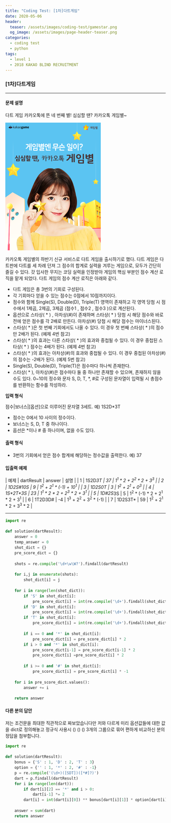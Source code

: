 ```yaml
---
title: "Coding Test: [1차]다트게임"
date: 2020-05-06
header:
  teaser: /assets/images/coding-test/gamestar.png
  og_image: /assets/images/page-header-teaser.png
categories:
  - coding test
  - python
tags:
  - level 1
  - 2018 KAKAO BLIND RECRUITMENT
---
```


### [1차]다트게임

---

#### 문제 설명

다트 게임
카카오톡에 뜬 네 번째 별! 심심할 땐? 카카오톡 게임별~

![img](/assets/images/coding-test/gamestar.png)

카카오톡 게임별의 하반기 신규 서비스로 다트 게임을 출시하기로 했다. 다트 게임은 다트판에 다트를 세 차례 던져 그 점수의 합계로 실력을 겨루는 게임으로, 모두가 간단히 즐길 수 있다.
갓 입사한 무지는 코딩 실력을 인정받아 게임의 핵심 부분인 점수 계산 로직을 맡게 되었다. 다트 게임의 점수 계산 로직은 아래와 같다.

- 다트 게임은 총 3번의 기회로 구성된다.
- 각 기회마다 얻을 수 있는 점수는 0점에서 10점까지이다.
- 점수와 함께 Single(S), Double(D), Triple(T) 영역이 존재하고 각 영역 당첨 시 점수에서 1제곱, 2제곱, 3제곱 (점수1 , 점수2 , 점수3 )으로 계산된다.
-  옵션으로 스타상( * ) , 아차상(#)이 존재하며 스타상( * ) 당첨 시 해당 점수와 바로 전에 얻은 점수를 각 2배로 만든다. 아차상(#) 당첨 시 해당 점수는 마이너스된다.
- 스타상( * )은 첫 번째 기회에서도 나올 수 있다. 이 경우 첫 번째 스타상( * )의 점수만 2배가 된다. (예제 4번 참고)
- 스타상( * )의 효과는 다른 스타상( * )의 효과와 중첩될 수 있다. 이 경우 중첩된 스타상( * ) 점수는 4배가 된다. (예제 4번 참고)
- 스타상( * )의 효과는 아차상(#)의 효과와 중첩될 수 있다. 이 경우 중첩된 아차상(#)의 점수는 -2배가 된다. (예제 5번 참고)
- Single(S), Double(D), Triple(T)은 점수마다 하나씩 존재한다.
- 스타상( * ), 아차상(#)은 점수마다 둘 중 하나만 존재할 수 있으며, 존재하지 않을 수도 있다.
0~10의 정수와 문자 S, D, T, \*, #로 구성된 문자열이 입력될 시 총점수를 반환하는 함수를 작성하라.

**입력 형식**

점수|보너스|[옵션]으로 이루어진 문자열 3세트.
예) 1S2D*3T

- 점수는 0에서 10 사이의 정수이다.
- 보너스는 S, D, T 중 하나이다.
- 옵선은 \*이나 # 중 하나이며, 없을 수도 있다.

#### 출력 형식

- 3번의 기회에서 얻은 점수 합계에 해당하는 정수값을 출력한다.
예) 37

#### 입출력 예제

| 예제 | dartResult |	answer | 설명 |
| 1 |	1S2D*3T |	37 |	1<sup>1</sup> * 2 + 2<sup>2</sup> * 2 + 3<sup>3</sup> |
| 2 |	1D2S#10S |	9 |	1<sup>2</sup> + 2<sup>1</sup> * (-1) + 10<sup>1</sup> |
| 3 |	1D2S0T |	3 |	1<sup>2</sup> + 2<sup>1</sup> + 0<sup>3</sup> |
| 4 |	1S\*2T\*3S |	23 |	1<sup>1</sup> * 2 * 2 + 2<sup>3</sup> * 2 + 3<sup>1</sup> |
| 5 |	1D#2S*3S |	5 |	1<sup>2</sup> * (-1) * 2 + 2<sup>1</sup> * 2 + 3<sup>1</sup> |
| 6 |	1T2D3D# |	-4 |	1<sup>3</sup> + 2<sup>2</sup> + 3<sup>2</sup> * (-1) |
| 7 |	1D2S3T* |	59 |	1<sup>2</sup> + 2<sup>1</sup> * 2 + 3<sup>3</sup> * 2 |

---

```python
import re

def solution(dartResult):
    answer = 0
    temp_answer = 0
    shot_dict = {}
    pre_score_dict = {}

    shots = re.compile('\d+\w\W?').findall(dartResult)

    for i,j in enumerate(shots):
        shot_dict[i] = j

    for i in range(len(shot_dict)):
        if 'S' in shot_dict[i]:
            pre_score_dict[i] = int(re.compile('\d+').findall(shot_dict[i])[0]) ** 1
        if 'D' in shot_dict[i]:
            pre_score_dict[i] = int(re.compile('\d+').findall(shot_dict[i])[0]) ** 2
        if 'T' in shot_dict[i]:
            pre_score_dict[i] = int(re.compile('\d+').findall(shot_dict[i])[0]) ** 3

        if i == 0 and '*' in shot_dict[i]:
            pre_score_dict[i] = pre_score_dict[i] * 2
        if i > 0 and '*' in shot_dict[i]:
            pre_score_dict[i-1] = pre_score_dict[i-1] * 2
            pre_score_dict[i] =pre_score_dict[i] * 2

        if i >= 0 and '#' in shot_dict[i]:
            pre_score_dict[i] = pre_score_dict[i] * -1

    for i in pre_score_dict.values():
        answer += i

    return answer

```

#### 다른 분의 답안

저는 조건문을 최대한 직관적으로 짜보았습니다만 저와 다르게 미리 옵션값들에 대한 값을 dict로 정의해놓고 정규식 사용시 () () () 3개의 그룹으로 묶어 편하게 비교하신 분의 정답을 첨부합니다.

```python
import re

def solution(dartResult):
    bonus = {'S' : 1, 'D' : 2, 'T' : 3}
    option = {'' : 1, '*' : 2, '#' : -1}
    p = re.compile('(\d+)([SDT])([*#]?)')
    dart = p.findall(dartResult)
    for i in range(len(dart)):
        if dart[i][2] == '*' and i > 0:
            dart[i-1] *= 2
        dart[i] = int(dart[i][0]) ** bonus[dart[i][1]] * option[dart[i][2]]

    answer = sum(dart)
    return answer
```
